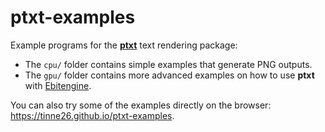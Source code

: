 # ptxt-examples

Example programs for the [**ptxt**](https://github.com/tinne26/ptxt) text rendering package:
- The `cpu/` folder contains simple examples that generate PNG outputs.
- The `gpu/` folder contains more advanced examples on how to use **ptxt** with [Ebitengine](https://github.com/hajimehoshi/ebiten).

You can also try some of the examples directly on the browser: https://tinne26.github.io/ptxt-examples.

